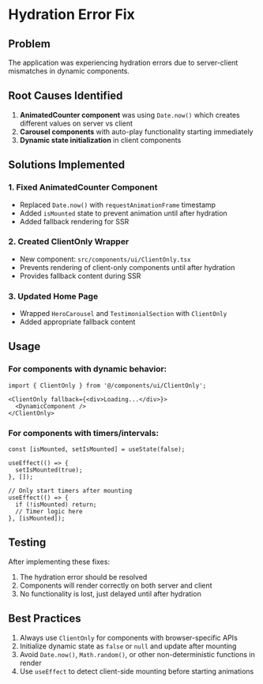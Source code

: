 # Hydration Error Fix

## Problem
The application was experiencing hydration errors due to server-client mismatches in dynamic components.

## Root Causes Identified
1. **AnimatedCounter component** was using `Date.now()` which creates different values on server vs client
2. **Carousel components** with auto-play functionality starting immediately
3. **Dynamic state initialization** in client components

## Solutions Implemented

### 1. Fixed AnimatedCounter Component
- Replaced `Date.now()` with `requestAnimationFrame` timestamp
- Added `isMounted` state to prevent animation until after hydration
- Added fallback rendering for SSR

### 2. Created ClientOnly Wrapper
- New component: `src/components/ui/ClientOnly.tsx`
- Prevents rendering of client-only components until after hydration
- Provides fallback content during SSR

### 3. Updated Home Page
- Wrapped `HeroCarousel` and `TestimonialSection` with `ClientOnly`
- Added appropriate fallback content

## Usage

### For components with dynamic behavior:
```tsx
import { ClientOnly } from '@/components/ui/ClientOnly';

<ClientOnly fallback={<div>Loading...</div>}>
  <DynamicComponent />
</ClientOnly>
```

### For components with timers/intervals:
```tsx
const [isMounted, setIsMounted] = useState(false);

useEffect(() => {
  setIsMounted(true);
}, []);

// Only start timers after mounting
useEffect(() => {
  if (!isMounted) return;
  // Timer logic here
}, [isMounted]);
```

## Testing
After implementing these fixes:
1. The hydration error should be resolved
2. Components will render correctly on both server and client
3. No functionality is lost, just delayed until after hydration

## Best Practices
1. Always use `ClientOnly` for components with browser-specific APIs
2. Initialize dynamic state as `false` or `null` and update after mounting
3. Avoid `Date.now()`, `Math.random()`, or other non-deterministic functions in render
4. Use `useEffect` to detect client-side mounting before starting animations